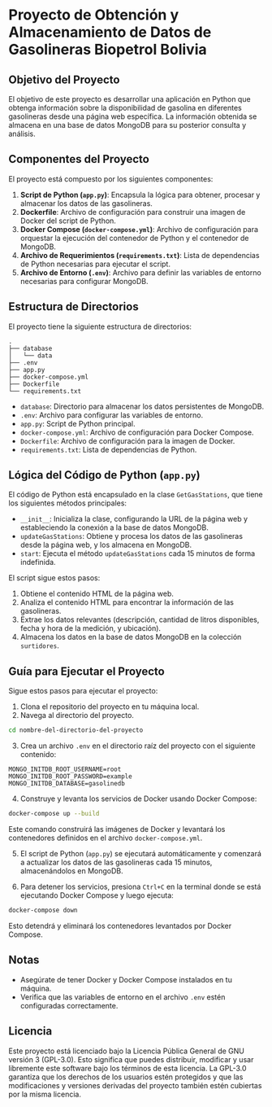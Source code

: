 
# Proyecto de Obtención y Almacenamiento de Datos de Gasolineras Biopetrol Bolivia

## Objetivo del Proyecto

El objetivo de este proyecto es desarrollar una aplicación en Python que obtenga información sobre la disponibilidad de gasolina en diferentes gasolineras desde una página web específica. La información obtenida se almacena en una base de datos MongoDB para su posterior consulta y análisis.

## Componentes del Proyecto

El proyecto está compuesto por los siguientes componentes:

1. **Script de Python (`app.py`)**: Encapsula la lógica para obtener, procesar y almacenar los datos de las gasolineras.
2. **Dockerfile**: Archivo de configuración para construir una imagen de Docker del script de Python.
3. **Docker Compose (`docker-compose.yml`)**: Archivo de configuración para orquestar la ejecución del contenedor de Python y el contenedor de MongoDB.
4. **Archivo de Requerimientos (`requirements.txt`)**: Lista de dependencias de Python necesarias para ejecutar el script.
5. **Archivo de Entorno (`.env`)**: Archivo para definir las variables de entorno necesarias para configurar MongoDB.

## Estructura de Directorios

El proyecto tiene la siguiente estructura de directorios:

```plaintext
.
├── database
│   └── data
├── .env
├── app.py
├── docker-compose.yml
├── Dockerfile
└── requirements.txt
```

- `database`: Directorio para almacenar los datos persistentes de MongoDB.
- `.env`: Archivo para configurar las variables de entorno.
- `app.py`: Script de Python principal.
- `docker-compose.yml`: Archivo de configuración para Docker Compose.
- `Dockerfile`: Archivo de configuración para la imagen de Docker.
- `requirements.txt`: Lista de dependencias de Python.

## Lógica del Código de Python (`app.py`)

El código de Python está encapsulado en la clase `GetGasStations`, que tiene los siguientes métodos principales:

- `__init__`: Inicializa la clase, configurando la URL de la página web y estableciendo la conexión a la base de datos MongoDB.
- `updateGasStations`: Obtiene y procesa los datos de las gasolineras desde la página web, y los almacena en MongoDB.
- `start`: Ejecuta el método `updateGasStations` cada 15 minutos de forma indefinida.

El script sigue estos pasos:

1. Obtiene el contenido HTML de la página web.
2. Analiza el contenido HTML para encontrar la información de las gasolineras.
3. Extrae los datos relevantes (descripción, cantidad de litros disponibles, fecha y hora de la medición, y ubicación).
4. Almacena los datos en la base de datos MongoDB en la colección `surtidores`.

## Guía para Ejecutar el Proyecto

Sigue estos pasos para ejecutar el proyecto:

1. Clona el repositorio del proyecto en tu máquina local.
2. Navega al directorio del proyecto.

```bash
cd nombre-del-directorio-del-proyecto
```

3. Crea un archivo `.env` en el directorio raíz del proyecto con el siguiente contenido:

```plaintext
MONGO_INITDB_ROOT_USERNAME=root
MONGO_INITDB_ROOT_PASSWORD=example
MONGO_INITDB_DATABASE=gasolinedb
```

4. Construye y levanta los servicios de Docker usando Docker Compose:

```bash
docker-compose up --build
```

Este comando construirá las imágenes de Docker y levantará los contenedores definidos en el archivo `docker-compose.yml`.

5. El script de Python (`app.py`) se ejecutará automáticamente y comenzará a actualizar los datos de las gasolineras cada 15 minutos, almacenándolos en MongoDB.

6. Para detener los servicios, presiona `Ctrl+C` en la terminal donde se está ejecutando Docker Compose y luego ejecuta:

```bash
docker-compose down
```

Esto detendrá y eliminará los contenedores levantados por Docker Compose.

## Notas

- Asegúrate de tener Docker y Docker Compose instalados en tu máquina.
- Verifica que las variables de entorno en el archivo `.env` estén configuradas correctamente.

## Licencia
Este proyecto está licenciado bajo la Licencia Pública General de GNU versión 3 (GPL-3.0). Esto significa que puedes distribuir, modificar y usar libremente este software bajo los términos de esta licencia. La GPL-3.0 garantiza que los derechos de los usuarios estén protegidos y que las modificaciones y versiones derivadas del proyecto también estén cubiertas por la misma licencia.